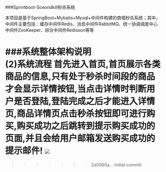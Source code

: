 
###Sprintboot-Sceondkill秒杀系统

本项目是基于SpringBoot+Mybatis+Mysql+中间件构建的商城秒杀系统；其中，中间件主要包括：缓存中间件Redis、消息中间件RabbitMQ、统一协调调度中心中间件ZooKeeper、综合中间件Redisson等等
  
###系统整体架构说明  
(2)系统流程
首先进入首页,首页展示各类商品的信息,只有处于秒杀时间段的商品才会显示详情按钮,当点击详情时判断用户是否登陆,登陆完成之后才能进入详情页,商品详情页点击秒杀按钮即可进行购买,购买成功之后跳转到提示购买成功的页面,并且会给用户邮箱发送购买成功的提示邮件!
![](https://img2020.cnblogs.com/blog/1786066/202008/1786066-20200820101252374-412602430.png)
=======

>>>>>>> 2a0560a... Initial commit
